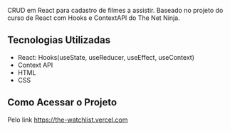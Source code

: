 CRUD em React para cadastro de filmes a assistir. Baseado no projeto do curso de React com Hooks e ContextAPI do The Net Ninja.

## Tecnologias Utilizadas

* React: Hooks(useState, useReducer, useEffect, useContext)
* Context API
* HTML
* CSS

## Como Acessar o Projeto

Pelo link https://the-watchlist.vercel.com
